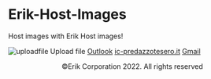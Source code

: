 # Erik-Host-Images
Host images with Erik Host images! 

![uploadfile](https://user-images.githubusercontent.com/108028311/203842688-22c9a84b-f2a6-4e77-b4eb-8a6f2c923d32.png)
Upload file [Outlook](mailto:erikngresi1@outlook.it) [ic-predazzotesero.it](mailto:erikngresi@ic-predazzotesero.it) [Gmail](mailto:ngresierik@gmail.com)

<p align="center">©Erik Corporation 2022. All rights reserved</p>
